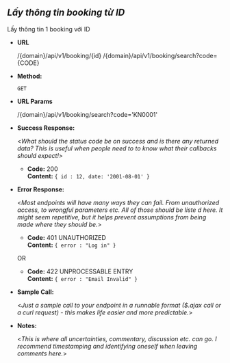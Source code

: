 ***Lấy thông tin booking từ ID***
----
 Lấy thông tin 1 booking với ID

* **URL**

  /{domain}/api/v1/booking/{id}
  /{domain}/api/v1/booking/search?code={CODE}
* **Method:**
  
  `GET`
  
*  **URL Params**

   /{domain}/api/v1/booking/search?code='KN0001'

* **Success Response:**
  
  <_What should the status code be on success and is there any returned data? This is useful when people need to to know what their callbacks should expect!_>

  * **Code:** 200 <br />
    **Content:** `{ id : 12,
    date: '2001-08-01'
    }`
 
* **Error Response:**

  <_Most endpoints will have many ways they can fail. From unauthorized access, to wrongful parameters etc. All of those should be liste d here. It might seem repetitive, but it helps prevent assumptions from being made where they should be._>

  * **Code:** 401 UNAUTHORIZED <br />
    **Content:** `{ error : "Log in" }`

  OR

  * **Code:** 422 UNPROCESSABLE ENTRY <br />
    **Content:** `{ error : "Email Invalid" }`

* **Sample Call:**

  <_Just a sample call to your endpoint in a runnable format ($.ajax call or a curl request) - this makes life easier and more predictable._> 

* **Notes:**

  <_This is where all uncertainties, commentary, discussion etc. can go. I recommend timestamping and identifying oneself when leaving comments here._> 
